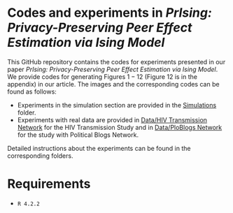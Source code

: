 # Codes and experiments in *PrIsing: Privacy-Preserving Peer Effect Estimation via Ising Model*

This GitHub repository contains the codes for experiments presented in our paper *PrIsing: Privacy-Preserving Peer Effect Estimation via Ising Model*. We provide codes for generating Figures $1-12$ (Figure $12$ is in the appendix) in our article. The images and the corresponding codes can be found as follows:

* Experiments in the simulation section are provided in the [Simulations](https://github.com/anirbanc96/PrIsing/tree/main/Simulations) folder.
* Experiments with real data are provided in [Data/HIV Transmission Network](https://github.com/anirbanc96/PrIsing/tree/main/Data/HIV%20Transmission%20Network) for the HIV Transmission Study and in [Data/PloBlogs Network](https://github.com/anirbanc96/PrIsing/tree/main/Data/PolBlogs%20Network) for the study with Political Blogs Network.

Detailed instructions about the experiments can be found in the corresponding folders.

# Requirements
* `R 4.2.2` 
